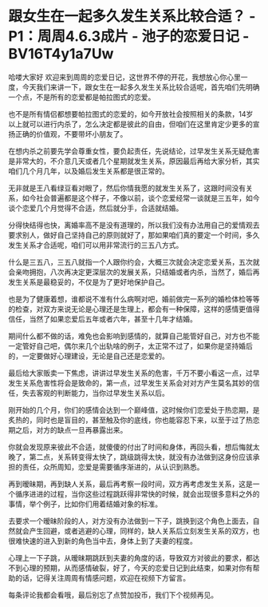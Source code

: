 # 跟女生在一起多久发生关系比较合适？ - P1：周周4.6.3成片 - 池子的恋爱日记 - BV16T4y1a7Uw

哈喽大家好 欢迎来到周周的恋爱日记，这世界不停的开花，我想放心你心里一度，今天我们来讲一下，跟女生在一起多久发生关系比较合适呢，首先咱们先明确一个点，不是所有的恋爱都是帕拉图式的恋爱。

也不是所有情侣都想要帕拉图式的恋爱的，如今开放社会按照相关的条款，14岁以上就可以进行内杀了，怎么决定都是彼此的自由，但咱们在这里肯定少更多的宣扬正确的价值观，不要带坏小朋友了。

在想内杀之前要先学会尊重女性，要负起责任，先说结论，过早发生关系无疑危害是非常大的，不介意几天或者几个星期就发生关系，原因最后再给大家分析，其实咱们几个月几年，以及婚后发生关系都是很正常的。

无非就是王八看绿豆看对眼了，然后你情我愿的就发生关系了，这跟时间没有关系，如今社会普遍都是这个样子，不像以前，谈个恋爱经常一谈就是三五年，如今谈个恋爱几个月觉得不合适，然后就分手，合适就结婚。

分得快结得也快，离婚率高不是没有道理的，所以我们没有办法用自己的爱情观去要求别人，做好自己坚持自己的原则就好了，那如果咱们真的要定一个时间，多久发生关系才合适呢，咱们可以用非常流行的三五八方式。

什么是三五八，三五八就指一个人跟你约会，大概三次就会决定恋爱关系，五次就会亲吻拥抱，八次再决定更深层次的发展关系，只结婚或者内杀，当然了，婚后再发生关系是最稳妥的，不仅是为了更好地保护自己。

也是为了健康着想，谁都说不准有什么病啊对吧，婚前做完一系列的婚检体检等等的检查，对双方来说无论是心理还是生理上，都会有一种保障，这样的感情更值得信任，当然了如果恋爱后五年或者六年，甚至十几年才结婚。

期间什么都不做的话，难免也会影响到感情的，就算自己能管好自己，对方也不能一定管好自己吧，偶尔来几个出轨啥的例子，太正常不过了，如果你是坚持婚后的，一定要做好心理建设，无论是自己还是恋爱的。

最后给大家贩卖一下焦虑，讲讲过早发生关系的危害，千万不要小看这一点，过早发生关系危害性将会是致命的，第一点，过早发生关系会对对方产生莫名其妙的信任，失去客观的判断能力，当你过早发生关系以后。

刚开始的几个月，你们的感情会达到一个巅峰值，这时候你们恋爱处于热恋期，是炙热的，同时也是盲目的，甚至触及你的底线，你也能容忍下来，以至于过了热恋期之后，对方的缺点一旦再暴露出来。

你就会发现原来彼此不合适，就傻傻的付出了时间和身体，再回头看，想后悔就太晚了，第二点，关系转变得太快了，跳级跳得太快，就没有办法做到这身份应该承担的责任，众所周知，恋爱是需要循序渐进的，从认识到熟悉。

再到暧昧期，再到缺人关系，最后再考察一段时间，双方再考虑发生关系，这是一个循序进进的过程，当你这些过程跳跃得非常快的时候，就会出现很多意料之外的事情，举个例子，比如你们用着结婚对象的标准。

去要求一个暧昧阶段的人，对方没有办法做到一下子，跳换到这个角色上面去，自然就会产生回避，或者逃避的心理，同样的，缺人关系后立刻发生关系的双方，也很难快速的进入到新的角色当中去，身体上到了夫妻的程度。

心理上一下子跳，从暧昧期跳跃到夫妻的角度的话，导致双方对彼此的要求，都达不到心理的预期，从而感情破裂，好了，今天的恋爱日记到此结束，如果对你有帮助的话，记得关注周周有情感问题，欢迎在视频下方留言。

每条评论我都会看哦，最后别忘了点赞加投币，我们下个视频再见。